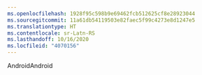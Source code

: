 ```yaml
---
ms.openlocfilehash: 1928f95c598b9e69462fcb512625cf8e28923044
ms.sourcegitcommit: 11a61db54119503e82faec5f99c4273e8d1247e5
ms.translationtype: HT
ms.contentlocale: sr-Latn-RS
ms.lasthandoff: 10/16/2020
ms.locfileid: "4070156"
---
```

<span data-ttu-id="5319b-101">Android</span><span class="sxs-lookup"><span data-stu-id="5319b-101">Android</span></span>